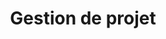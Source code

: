---
title: Gestion de projet
categories: competences-humaines
hero: /images/competences-humaines/gestion-de-projet/featured-image.png
---